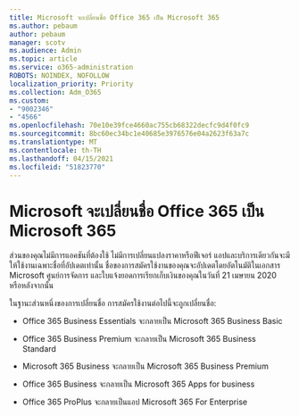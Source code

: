 ```yaml
---
title: Microsoft จะเปลี่ยนชื่อ Office 365 เป็น Microsoft 365
ms.author: pebaum
author: pebaum
manager: scotv
ms.audience: Admin
ms.topic: article
ms.service: o365-administration
ROBOTS: NOINDEX, NOFOLLOW
localization_priority: Priority
ms.collection: Adm_O365
ms.custom:
- "9002346"
- "4566"
ms.openlocfilehash: 70e10e39fce4660ac755cb68322decfc9d4f0fc9
ms.sourcegitcommit: 8bc60ec34bc1e40685e3976576e04a2623f63a7c
ms.translationtype: MT
ms.contentlocale: th-TH
ms.lasthandoff: 04/15/2021
ms.locfileid: "51823770"
---
```

# <a name="microsoft-is-renaming-office-365-to-microsoft-365"></a>Microsoft จะเปลี่ยนชื่อ Office 365 เป็น Microsoft 365

ส่วนของคุณไม่มีการแอคชันที่ต้องใช้ ไม่มีการเปลี่ยนแปลงราคาหรือฟีเจอร์ แอปและบริการเดียวกันจะมีให้ใช้งานเฉพาะชื่อที่อัปเดตเท่านั้น ชื่อของการสมัครใช้งานของคุณจะอัปเดตโดยอัตโนมัติในเอกสาร Microsoft ศูนย์การจัดการ และใบแจ้งยอดการเรียกเก็บเงินของคุณในวันที่ 21 เมษายน 2020 หรือหลังจากนั้น

ในฐานะส่วนหนึ่งของการเปลี่ยนชื่อ การสมัครใช้งานต่อไปนี้จะถูกเปลี่ยนชื่อ:

- Office 365 Business Essentials จะกลายเป็น Microsoft 365 Business Basic

- Office 365 Business Premium จะกลายเป็น Microsoft 365 Business Standard

- Microsoft 365 Business จะกลายเป็น Microsoft 365 Business Premium

- Office 365 Business จะกลายเป็น Microsoft 365 Apps for business

- Office 365 ProPlus จะกลายเป็นแอป Microsoft 365 For Enterprise
